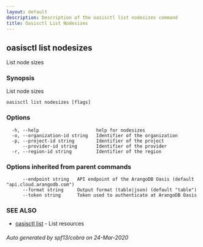 ```yaml
---
layout: default
description: Description of the oasisctl list nodesizes command
title: Oasisctl List Nodesizes
---
```

## oasisctl list nodesizes

List node sizes

### Synopsis

List node sizes

```
oasisctl list nodesizes [flags]
```

### Options

```
  -h, --help                     help for nodesizes
  -o, --organization-id string   Identifier of the organization
  -p, --project-id string        Identifier of the project
      --provider-id string       Identifier of the provider
  -r, --region-id string         Identifier of the region
```

### Options inherited from parent commands

```
      --endpoint string   API endpoint of the ArangoDB Oasis (default "api.cloud.arangodb.com")
      --format string     Output format (table|json) (default "table")
      --token string      Token used to authenticate at ArangoDB Oasis
```

### SEE ALSO

* [oasisctl list](oasisctl_list.md)	 - List resources

###### Auto generated by spf13/cobra on 24-Mar-2020
